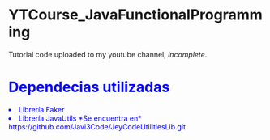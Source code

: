 # YTCourse_JavaFunctionalProgramming
Tutorial code uploaded to my youtube channel, *incomplete*.

<div style="color:blue">
  <h1>Dependecias utilizadas</h1>
  <li>Librería Faker</li>
  <li>Librería JavaUtils *Se encuentra en* https://github.com/Javi3Code/JeyCodeUtilitiesLib.git</li>
</div>
